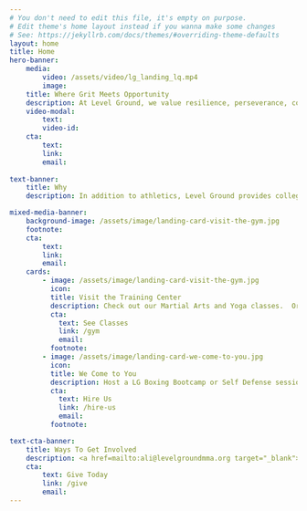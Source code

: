 ```yaml
---
# You don't need to edit this file, it's empty on purpose.
# Edit theme's home layout instead if you wanna make some changes
# See: https://jekyllrb.com/docs/themes/#overriding-theme-defaults
layout: home
title: Home
hero-banner:
    media:
        video: /assets/video/lg_landing_lq.mp4
        image:
    title: Where Grit Meets Opportunity
    description: At Level Ground, we value resilience, perseverance, community, and opportunity.  Our Mixed Martial Arts, Jiu Jitsu, Kickboxing, and Yoga offerings empower members of all ages to embrace a healthy lifestyle while enjoying connection to a supportive, family-oriented community.
    video-modal:
        text:
        video-id: 
    cta:
        text: 
        link: 
        email:
        
text-banner:
    title: Why
    description: In addition to athletics, Level Ground provides college access and career opportunities to Boston youth.  Our young people are exposed to a disproportionately high level of poverty and crime, and live in neighborhoods that experience a greater prevalence of obesity-related illnesses. From assistance with college applications to employment at our gym, access to our community garden, and free athletic training, Level Ground strives to meet the needs of our youth in an authentic and compassionate manner.

mixed-media-banner:
    background-image: /assets/image/landing-card-visit-the-gym.jpg
    footnote: 
    cta:
        text: 
        link: 
        email:
    cards:
        - image: /assets/image/landing-card-visit-the-gym.jpg
          icon:
          title: Visit the Training Center
          description: Check out our Martial Arts and Yoga classes.  Or, sign up for personal training with one of our Student Trainers. 
          cta:
            text: See Classes
            link: /gym
            email:
          footnote:   
        - image: /assets/image/landing-card-we-come-to-you.jpg
          icon:
          title: We Come to You
          description: Host a LG Boxing Bootcamp or Self Defense session for your company or group onsite. 
          cta:
            text: Hire Us
            link: /hire-us
            email:
          footnote: 

text-cta-banner:
    title: Ways To Get Involved
    description: <a href=mailto:ali@levelgroundmma.org target="_blank">Ask</a> about volunteer opportunities with our tutoring, professional development, youth employment, and athletic programs.  Level Ground is a tax-exempt nonprofit under the IRS (EIN 46-3915852) and supported by friends like you.
    cta:
        text: Give Today
        link: /give
        email:
---
```

